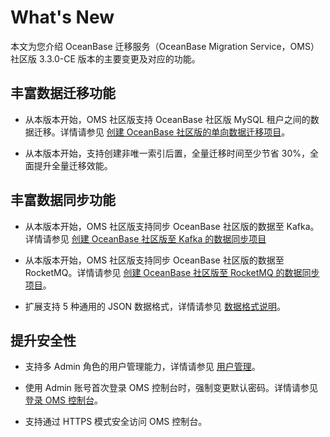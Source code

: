 # What's New

本文为您介绍 OceanBase 迁移服务（OceanBase Migration Service，OMS）社区版 3.3.0-CE 版本的主要变更及对应的功能。

## 丰富数据迁移功能

* 从本版本开始，OMS 社区版支持 OceanBase 社区版 MySQL 租户之间的数据迁移。详情请参见 [创建 OceanBase 社区版的单向数据迁移项目](3.user-guide/2.data-migration/3.create-a-data-migration-project/1.migrate-data-from-a-mysql-database-to-an-oceanbase-ce.md)。
  
* 从本版本开始，支持创建非唯一索引后置，全量迁移时间至少节省 30%，全面提升全量迁移效能。

## 丰富数据同步功能

* 从本版本开始，OMS 社区版支持同步 OceanBase 社区版的数据至 Kafka。详情请参见 [创建 OceanBase 社区版至 Kafka 的数据同步项目](3.user-guide/3.data-synchronization/3.create-a-synchronization-project/1.create-a-sync-project-from-oceanbase-to-Kafka.md)
  
* 从本版本开始，OMS 社区版支持同步 OceanBase 社区版的数据至 RocketMQ。详情请参见 [创建 OceanBase 社区版至 RocketMQ 的数据同步项目](3.user-guide/3.data-synchronization/3.create-a-synchronization-project/2.create-a-sync-project-from-oceanbase-to-rocketmq.md)。
  
* 扩展支持 5 种通用的 JSON 数据格式，详情请参见 [数据格式说明](3.user-guide/3.data-synchronization/2.data-formats.md)。

## 提升安全性

* 支持多 Admin 角色的用户管理能力，详情请参见 [用户管理](3.user-guide/5.system-management/1.user-management.md)。

* 使用 Admin 账号首次登录 OMS 控制台时，强制变更默认密码。详情请参见 [登录 OMS 控制台](3.user-guide/1.console/1.log-on-to-the-community-edition-of-oms-console.md)。

* 支持通过 HTTPS 模式安全访问 OMS 控制台。